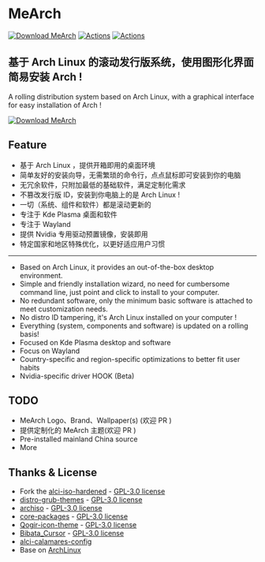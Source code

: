# MeArch

[![Download MeArch](https://img.shields.io/sourceforge/dt/mearch.svg)](https://sourceforge.net/projects/mearch/files/mearchiso/)  [![Actions](https://github.com/dengsgo/me-arch-os/workflows/BuildISO/badge.svg)](https://github.com/dengsgo/me-arch-os/actions)  [![Actions](https://github.com/dengsgo/me-arch-os/workflows/BuildNvidiaISO/badge.svg)](https://github.com/dengsgo/me-arch-os/actions)

## 基于 Arch Linux 的滚动发行版系统，使用图形化界面简易安装 Arch ! 

A rolling distribution system based on Arch Linux, with a graphical interface for easy installation of Arch !

[![Download MeArch](https://a.fsdn.com/con/app/sf-download-button)](https://sourceforge.net/projects/mearch/files/mearchiso/)

## Feature

- 基于 Arch Linux ，提供开箱即用的桌面环境  
- 简单友好的安装向导，无需繁琐的命令行，点点鼠标即可安装到你的电脑  
- 无冗余软件，只附加最低的基础软件，满足定制化需求    
- 不篡改发行版 ID，安装到你电脑上的是 Arch Linux !   
- 一切（系统、组件和软件）都是滚动更新的  
- 专注于 Kde Plasma 桌面和软件  
- 专注于 Wayland   
- 提供 Nvidia 专用驱动预置镜像，安装即用  
- 特定国家和地区特殊优化，以更好适应用户习惯  

--------  
  
- Based on Arch Linux, it provides an out-of-the-box desktop environment.  
- Simple and friendly installation wizard, no need for cumbersome command line, just point and click to install to your computer.  
- No redundant software, only the minimum basic software is attached to meet customization needs.    
- No distro ID tampering, it's Arch Linux installed on your computer !   
- Everything (system, components and software) is updated on a rolling basis!  
- Focused on Kde Plasma desktop and software  
- Focus on Wayland   
- Country-specific and region-specific optimizations to better fit user habits  
- Nvidia-specific driver HOOK (Beta)

## TODO

- MeArch Logo、Brand、Wallpaper(s) (欢迎 PR )  
- 提供定制化的 MeArch 主题(欢迎 PR )  
- Pre-installed mainland China source  
- More


## Thanks & License

- Fork the [alci-iso-hardened](https://github.com/arch-linux-calamares-installer/alci-iso-hardened) - [ GPL-3.0 license](https://github.com/arch-linux-calamares-installer/alci-iso-hardened/blob/main/LICENSE)  
- [distro-grub-themes](https://github.com/AdisonCavani/distro-grub-themes) - [GPL-3.0 license](https://github.com/AdisonCavani/distro-grub-themes/blob/master/LICENSE)  
- [archiso](https://gitlab.archlinux.org/archlinux/archiso) - [GPL-3.0 license](https://gitlab.archlinux.org/archlinux/archiso/-/blob/master/LICENSE?ref_type=heads)  
- [core-packages](https://github.com/archcraft-os/core-packages) - [GPL-3.0 license](https://github.com/archcraft-os/core-packages/blob/main/LICENSE)  
- [Qogir-icon-theme](https://github.com/vinceliuice/Qogir-icon-theme) - [GPL-3.0 license](https://github.com/vinceliuice/Qogir-icon-theme?tab=GPL-3.0-1-ov-file#readme)  
- [Bibata_Cursor](https://github.com/ful1e5/Bibata_Cursor) - [GPL-3.0 license](https://github.com/ful1e5/Bibata_Cursor/blob/main/LICENSE)  
- [alci-calamares-config](https://github.com/arch-linux-calamares-installer/alci-calamares-config)  
- Base on [ArchLinux](https://archlinux.org/)  

